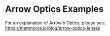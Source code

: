 # Arrow Optics Examples

For an explanation of Arrow's Optics, please see: https://mattmoore.io/blog/arrow-optics-lenses
